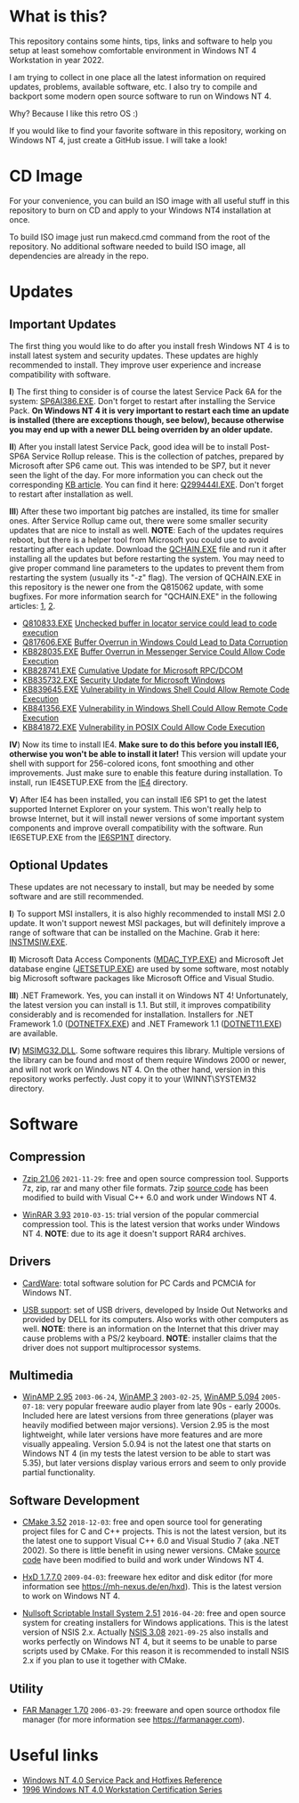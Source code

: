 
What is this?
=============

This repository contains some hints, tips, links and software to
help you setup at least somehow comfortable environment in
Windows NT 4 Workstation in year 2022.

I am trying to collect in one place all the latest information on
required updates, problems, available software, etc. I also try to
compile and backport some modern open source software to run on
Windows NT 4.

Why? Because I like this retro OS :)

If you would like to find your favorite software in this repository,
working on Windows NT 4, just create a GitHub issue. I will take a look!

CD Image
========

For your convenience, you can build an ISO image with all useful
stuff in this repository to burn on CD and apply to your Windows NT4
installation at once.

To build ISO image just run makecd.cmd command from the root of the
repository. No additional software needed to build ISO image, all
dependencies are already in the repo.

Updates
=======

Important Updates
-----------------

The first thing you would like to do after you install fresh Windows NT 4
is to install latest system and security updates. These updates are highly
recommended to install. They improve user experience and increase
compatibility with software.

**I**) The first thing to consider is of course the latest Service Pack 6A for
the system: [SP6AI386.EXE](CD/SOFTWARE/UPDATES/SP6AI386.EXE). Don't forget to
restart after installing the Service Pack. **On Windows NT 4 it is very
important to restart each time an update is installed (there are exceptions
though, see below), because otherwise you may end up with a newer DLL being
overriden by an older update.**

**II**) After you install latest Service Pack, good idea will be to install Post-SP6A
Service Rollup release. This is the collection of patches, prepared by
Microsoft after SP6 came out. This was intended to be SP7, but it never seen
the light of the day. For more information you can check out the corresponding
[KB article](https://github.com/jeffpar/kbarchive/tree/master/kb/299/Q299444).
You can find it here: [Q299444I.EXE](CD/SOFTWARE/UPDATES/Q299444I.EXE).
Don't forget to restart after installation as well.

**III**) After these two important big patches are installed, its time for smaller
ones. After Service Rollup came out, there were some smaller security updates
that are nice to install as well. **NOTE**: Each of the updates requires
reboot, but there is a helper tool from Microsoft you could use to avoid
restarting after each update. Download the
[QCHAIN.EXE](CD/SOFTWARE/UPDATES/QCHAIN.EXE) file and run it after installing
all the updates but before restarting the system. You may need to give
proper command line parameters to the updates to prevent them from restarting
the system (usually its "-z" flag). The version of QCHAIN.EXE in this
repository is the newer one from the Q815062 update, with some bugfixes.
For more information search for "QCHAIN.EXE" in the following articles:
[1](https://support.microsoft.com/en-us/topic/how-to-install-multiple-windows-updates-or-hotfixes-with-only-one-reboot-6247def4-7f39-c1a0-efe5-61f82849fb7c),
[2](https://docs.microsoft.com/en-us/security-updates/securitybulletinsummaries/2005/ms05-nov).

* [Q810833.EXE](CD/SOFTWARE/UPDATES/Q810833.EXE) [Unchecked buffer in locator service could lead to code execution](https://docs.microsoft.com/en-us/security-updates/securitybulletins/2003/ms03-001)
* [Q817606.EXE](CD/SOFTWARE/UPDATES/Q817606.EXE) [Buffer Overrun in Windows Could Lead to Data Corruption](https://docs.microsoft.com/en-us/security-updates/securitybulletins/2003/ms03-024)
* [KB828035.EXE](CD/SOFTWARE/UPDATES/KB828035.EXE) [Buffer Overrun in Messenger Service Could Allow Code Execution](https://docs.microsoft.com/en-us/security-updates/securitybulletins/2003/ms03-043)
* [KB828741.EXE](CD/SOFTWARE/UPDATES/KB828741.EXE) [Cumulative Update for Microsoft RPC/DCOM](https://docs.microsoft.com/en-us/security-updates/securitybulletins/2004/ms04-012)
* [KB835732.EXE](CD/SOFTWARE/UPDATES/KB835732.EXE) [Security Update for Microsoft Windows](https://docs.microsoft.com/en-us/security-updates/securitybulletins/2004/ms04-011)
* [KB839645.EXE](CD/SOFTWARE/UPDATES/KB839645.EXE) [Vulnerability in Windows Shell Could Allow Remote Code Execution](https://docs.microsoft.com/en-us/security-updates/securitybulletins/2004/ms04-024)
* [KB841356.EXE](CD/SOFTWARE/UPDATES/KB841356.EXE) [Vulnerability in Windows Shell Could Allow Remote Code Execution](https://docs.microsoft.com/en-us/security-updates/securitybulletins/2004/ms04-037)
* [KB841872.EXE](CD/SOFTWARE/UPDATES/KB841872.EXE) [Vulnerability in POSIX Could Allow Code Execution](https://docs.microsoft.com/en-us/security-updates/securitybulletins/2004/ms04-020)

**IV**) Now its time to install IE4. **Make sure to do this before you install IE6,
otherwise you won't be able to install it later!** This version will update your shell
with support for 256-colored icons, font smoothing and other improvements. Just make
sure to enable this feature during installation. To install, run IE4SETUP.EXE from
the [IE4](CD/SOFTWARE/UPDATES/IE4) directory.

**V**) After IE4 has been installed, you can install IE6 SP1 to get the latest
supported Internet Explorer on your system. This won't really help to browse
Internet, but it will install newer versions of some important system
components and improve overall compatibility with the software. Run IE6SETUP.EXE
from the [IE6SP1NT](CD/SOFTWARE/UPDATES/IE6SP1NT) directory.

Optional Updates
----------------

These updates are not necessary to install, but may be needed by some software
and are still recommended.

**I**) To support MSI installers, it is also highly recommended to install
MSI 2.0 update. It won't support newest MSI packages, but will definitely
improve a range of software that can be installed on the Machine. Grab it here:
[INSTMSIW.EXE](CD/SOFTWARE/UPDATES/INSTMSIW.EXE).

**II**) Microsoft Data Access Components
([MDAC_TYP.EXE](CD/SOFTWARE/UPDATES/MDAC_TYP.EXE)) and Microsoft Jet database
engine ([JETSETUP.EXE](CD/SOFTWARE/UPDATES/JETSETUP.EXE)) are
used by some software, most notably big Microsoft software packages like
Microsoft Office and Visual Studio.

**III**) .NET Framework. Yes, you can install it on Windows NT 4!
Unfortunately, the latest version you can install is 1.1. But still, it
improves compatibility considerably and is recomended for installation.
Installers for .NET Framework 1.0
([DOTNETFX.EXE](CD/SOFTWARE/UPDATES/DOTNETFX.EXE)) and .NET Framework 1.1
([DOTNET11.EXE](CD/SOFTWARE/UPDATES/DOTNET11.EXE)) are available.

**IV**) [MSIMG32.DLL](CD/SOFTWARE/UPDATES/DLLS/MSIMG32.DLL). Some software
requires this library. Multiple versions of the library can be found and most
of them require Windows 2000 or newer, and will not work on Windows NT 4. On
the other hand, version in this repository works perfectly. Just copy it to
your \WINNT\SYSTEM32 directory.

Software
========

Compression
-----------

* [7zip 21.06](CD/SOFTWARE/COMPRESS/7Z2106.EXE) `2021-11-29`: free and open
source compression tool. Supports 7z, zip, rar and many other file formats.
7zip [source code](Src/7z2106) has been modified to build with Visual C++ 6.0
and work under Windows NT 4.

* [WinRAR 3.93](CD/SOFTWARE/COMPRESS/WRAR393.EXE) `2010-03-15`: trial
version of the popular commercial compression tool. This is the latest version
that works under Windows NT 4. **NOTE**: due to its age it doesn't support
RAR4 archives.

Drivers
-------

* [CardWare](CD/SOFTWARE/DRIVERS/CARDWARE): total software solution for
PC Cards and PCMCIA for Windows NT.

* [USB support](CD/SOFTWARE/DRIVERS/R62200.EXE): set of USB drivers,
developed by Inside Out Networks and provided by DELL for its computers.
Also works with other computers as well. **NOTE**: there is an information
on the Internet that this driver may cause problems with a PS/2 keyboard.
**NOTE**: installer claims that the driver does not support multiprocessor
systems.

Multimedia
----------

* [WinAMP 2.95](CD/SOFTWARE/MULTIMED/WAMP295.EXE) `2003-06-24`,
[WinAMP 3](CD/SOFTWARE/MULTIMED/WAMP3.EXE) `2003-02-25`,
[WinAMP 5.094](CD/SOFTWARE/MULTIMED/WAMP5094.EXE) `2005-07-18`: very popular
freeware audio player from late 90s - early 2000s. Included here are latest
versions from three generations (player was heavily modified between major
versions). Version 2.95 is the most lightweight, while later versions
have more features and are more visually appealing. Version 5.0.94 is not the
latest one that starts on Windows NT 4 (in my tests the latest version to be
able to start was 5.35), but later versions display various errors and seem
to only provide partial functionality.

Software Development
--------------------

* [CMake 3.52](CD/SOFTWARE/DEVEL/CMAKE352.EXE) `2018-12-03`: free and open
source tool for generating project files for C and C++ projects. This is not
the latest version, but its the latest one to support Visual C++ 6.0 and
Visual Studio 7 (aka .NET 2002). So there is little benefit in using newer
versions. CMake [source code](Src/cmake-3.5.2) have been modified to build and
work under Windows NT 4.

* [HxD 1.7.7.0](CD/SOFTWARE/DEVEL/HXD1770.EXE) `2009-04-03`: freeware hex
editor and disk editor (for more information see https://mh-nexus.de/en/hxd).
This is the latest version to work on Windows NT 4.

* [Nullsoft Scriptable Install System 2.51](CD/SOFTWARE/DEVEL/NSIS251.EXE)
`2016-04-20`: free and open source system for creating installers for Windows
applications. This is the latest version of NSIS 2.x. Actually
[NSIS 3.08](CD/SOFTWARE/DEVEL/NSIS308.EXE) `2021-09-25` also installs
and works perfectly on Windows NT 4, but it seems to be unable to parse
scripts used by CMake. For this reason it is recommended to install NSIS 2.x
if you plan to use it together with CMake.

Utility
-------

* [FAR Manager 1.70](CD/SOFTWARE/UTILITY/FAR170) `2006-03-29`: freeware and
open source orthodox file manager (for more information see
https://farmanager.com).

Useful links
============

* [Windows NT 4.0 Service Pack and Hotfixes Reference](https://nt4ref.zcm.com.au/patch.htm)
* [1996 Windows NT 4.0 Workstation Certification Series](https://www.youtube.com/watch?v=nvFkASRpPIo)
